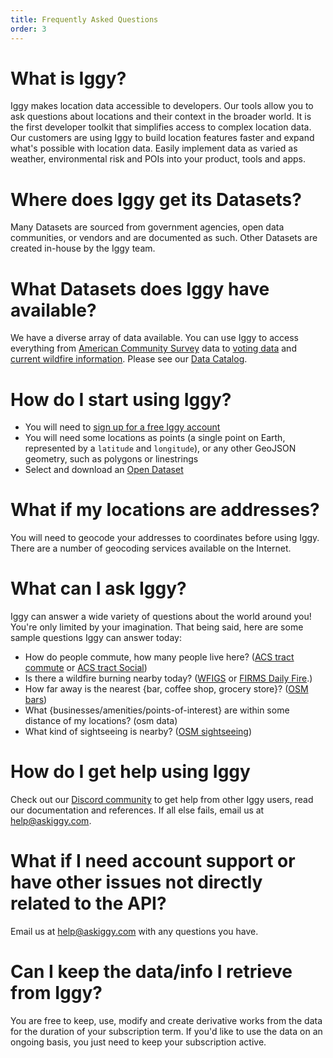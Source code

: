 ```yaml
---
title: Frequently Asked Questions
order: 3
---
```


# What is Iggy?

Iggy makes location data accessible to developers. Our tools allow you to ask questions about locations and their context in the broader world. It is the first developer toolkit that simplifies access to complex location data. Our customers are using Iggy to build location features faster and expand what's possible with location data. Easily implement data as varied as weather, environmental risk and POIs into your product, tools and apps.

# Where does Iggy get its Datasets?

Many Datasets are sourced from government agencies, open data communities, or vendors and are documented as such. Other Datasets are created in-house by the Iggy team.

# What Datasets does Iggy have available?

We have a diverse array of data available. You can use Iggy to access everything from [American Community Survey](https://data.askiggy.com/datasets?q=ACS) data to [voting data](https://data.askiggy.com/datasets/nyt_voting_presidential_2020) and [current wildfire information](https://data.askiggy.com/datasets/wfigs_current_wildfires). Please see our [Data Catalog](https://data.askiggy.com/).

# How do I start using Iggy?

* You will need to [sign up for a free Iggy account](https://www.askiggy.com/signup)
* You will need some locations as points (a single point on Earth, represented by a `latitude` and `longitude`), or any other GeoJSON geometry, such as polygons or linestrings
* Select and download an [Open Dataset](/datasets)

# What if my locations are addresses?

You will need to geocode your addresses to coordinates before using Iggy. There are a number of geocoding services available on the Internet.

# What can I ask Iggy?

Iggy can answer a wide variety of questions about the world around you! You're only limited by your imagination. That being said, here are some sample questions Iggy can answer today:

- How do people commute, how many people live here? ([ACS tract commute](https://data.askiggy.com/datasets/acs_census_tract_commute) or [ACS tract Social](https://data.askiggy.com/datasets/acs_census_tract_social))
- Is there a wildfire burning nearby today? ([WFIGS](wfigs_current_wildfires) or [FIRMS Daily Fire](https://data.askiggy.com/datasets/firms_daily_fire).)
- How far away is the nearest {bar, coffee shop, grocery store}? ([OSM bars](https://data.askiggy.com/datasets/osm_bars))
- What {businesses/amenities/points-of-interest} are within some distance of my locations? (osm data)
- What kind of sightseeing is nearby? ([OSM sightseeing](https://data.askiggy.com/datasets/osm_sightseeing))

# How do I get help using Iggy

Check out our [Discord community](https://discord.com/channels/804624252791685141/804625317950914581) to get help from other Iggy users, read our documentation and references. If all else fails, email us at help@askiggy.com.

# What if I need account support or have other issues not directly related to the API?

Email us at help@askiggy.com with any questions you have.

# Can I keep the data/info I retrieve from Iggy?

You are free to keep, use, modify and create derivative works from the data for the duration of your subscription term. If you'd like to use the data on an ongoing basis, you just need to keep your subscription active.
